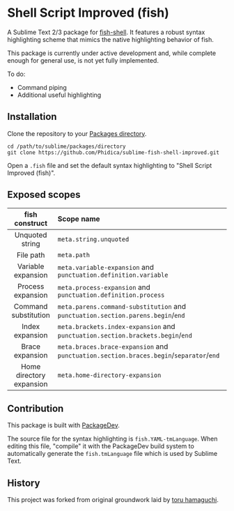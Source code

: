 Shell Script Improved (fish)
============================

A Sublime Text 2/3 package for [fish-shell](https://github.com/fish-shell/fish-shell). It features a robust syntax highlighting scheme that mimics the native highlighting behavior of fish.

This package is currently under active development and, while complete enough for general use, is not yet fully implemented.

To do:
- Command piping
- Additional useful highlighting

Installation
------------

Clone the repository to your [Packages directory](http://docs.sublimetext.info/en/latest/basic_concepts.html#the-packages-directory).

    cd /path/to/sublime/packages/directory
    git clone https://github.com/Phidica/sublime-fish-shell-improved.git

Open a `.fish` file and set the default syntax highlighting to "Shell Script Improved (fish)".

Exposed scopes
--------------

| fish construct           | Scope name
| :------------:           | :----------
| Unquoted string          | `meta.string.unquoted`
| File path                | `meta.path`
| Variable expansion       | `meta.variable-expansion` and `punctuation.definition.variable`
| Process expansion        | `meta.process-expansion` and `punctuation.definition.process`
| Command substitution     | `meta.parens.command-substitution` and `punctuation.section.parens.begin`/`end`
| Index expansion          | `meta.brackets.index-expansion` and `punctuation.section.brackets.begin`/`end`
| Brace expansion          | `meta.braces.brace-expansion` and `punctuation.section.braces.begin`/`separator`/`end`
| Home directory expansion | `meta.home-directory-expansion`

Contribution
------------

This package is built with [PackageDev](https://github.com/SublimeText/PackageDev).

The source file for the syntax highlighting is `fish.YAML-tmLanguage`. When editing this file, "compile" it with the PackageDev build system to automatically generate the `fish.tmLanguage` file which is used by Sublime Text.

History
-------

This project was forked from original groundwork laid by [toru hamaguchi](https://github.com/toru-hamaguchi/sublime-fish-shell).
